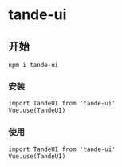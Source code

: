# tande-ui

## 开始
```
npm i tande-ui
```

### 安装
```
import TandeUI from 'tande-ui'
Vue.use(TandeUI)
```

### 使用
```
import TandeUI from 'tande-ui'
Vue.use(TandeUI)
```
